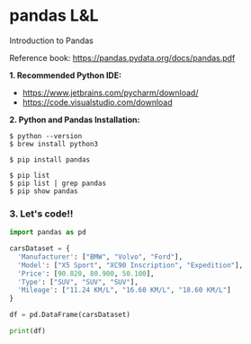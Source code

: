 # pandas L&L
Introduction to Pandas

Reference book: https://pandas.pydata.org/docs/pandas.pdf


**1. Recommended Python IDE:**

- https://www.jetbrains.com/pycharm/download/
- https://code.visualstudio.com/download


**2. Python and Pandas Installation:**

```console
$ python --version
$ brew install python3

$ pip install pandas

$ pip list
$ pip list | grep pandas
$ pip show pandas
```

### 3. Let's code!!

```python
import pandas as pd

carsDataset = {
  'Manufacturer': ["BMW", "Volvo", "Ford"],
  'Model': ["X5 Sport", "XC90 Inscription", "Expedition"],
  'Price': [90.820, 80.900, 50.100],
  'Type': ["SUV", "SUV", "SUV"],
  'Mileage': ["11.24 KM/L",	"16.60 KM/L", "18.60 KM/L"]
}

df = pd.DataFrame(carsDataset)

print(df) 
```
